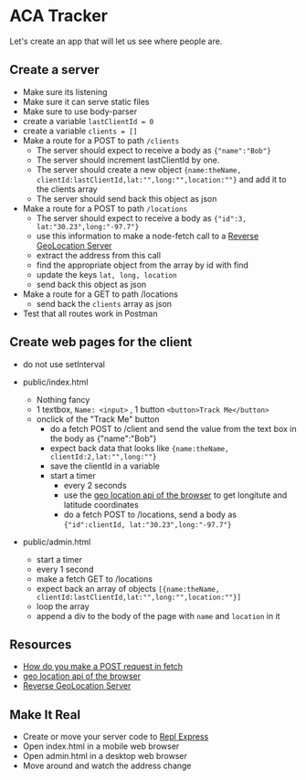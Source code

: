 # ACA Tracker
Let's create an app that will let us see where people are.

## Create a server
* Make sure its listening
* Make sure it can serve static files
* Make sure to use body-parser
* create a variable `lastClientId = 0`
* create a variable `clients = []`
* Make a route for a POST to path `/clients`
  * The server should expect to receive a body as `{"name":"Bob"}`
  * The server should increment lastClientId by one.
  * The server should create a new object `{name:theName, clientId:lastClientId,lat:"",long:"",location:""}` and add it to the clients array
  * The server should send back this object as json
* Make a route for a POST to path `/locations`
  * The server should expect to receive a body as `{"id":3, lat:"30.23",long:"-97.7"}`
  * use this information to make a node-fetch call to a [Reverse GeoLocation Server](https://repl.it/@jw56578/TerrificSnappyConditionals)
  * extract the address from this call
  * find the appropriate object from the array by id with find
  * update the keys `lat, long, location`
  * send back this object as json
* Make a route for a GET to path /locations
  * send back the `clients` array as json
* Test that all routes work in Postman

  
## Create web pages for the client
* do not use setInterval
* public/index.html
  * Nothing fancy
  * 1 textbox, `Name: <input>` , 1 button `<button>Track Me</button>`
  * onclick of the "Track Me" button 
    * do a fetch POST to /client and send the value from the text box in the body as {"name":"Bob"}
    * expect back data that looks like `{name:theName, clientId:2,lat:"",long:""}`
    * save the clientId in a variable
    * start a timer
      * every 2 seconds 
      * use the [geo location api of the browser](https://developer.mozilla.org/en-US/docs/Web/API/Geolocation/getCurrentPosition) to get longitute and latitude coordinates
      * do a fetch POST to /locations, send a body as `{"id":clientId, lat:"30.23",long:"-97.7"}`


* public/admin.html
  * start a timer
  * every 1 second 
  * make a fetch GET to /locations
  * expect back an array of objects  `[{name:theName, clientId:lastClientId,lat:"",long:"",location:""}]`
  * loop the array
  * append a div to the body of the page with `name` and `location` in it
  
  
## Resources
* [How do you make a POST request in fetch](https://docs.google.com/presentation/d/123k7T6_SvdaE3D9kJR-kMhi50l_IR2DgFPM5wUpnBdk/edit#slide=id.g245f370550_0_8)
* [geo location api of the browser](https://developer.mozilla.org/en-US/docs/Web/API/Geolocation/getCurrentPosition)
* [Reverse GeoLocation Server](https://repl.it/@jw56578/TerrificSnappyConditionals)

  
  
 
## Make It Real
* Create or move your server code to [Repl Express](https://repl.it/languages/express)
* Open index.html in a mobile web browser
* Open admin.html in a desktop web browser
* Move around and watch the address change

